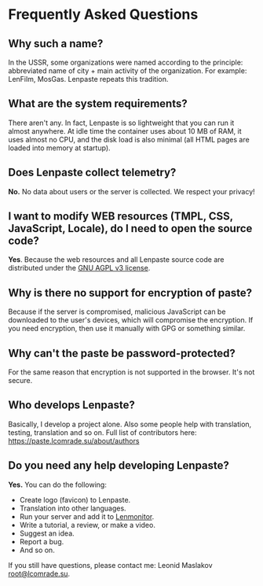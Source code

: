 # Frequently Asked Questions
## Why such a name?
In the USSR, some organizations were named according to the principle:
abbreviated name of city + main activity of the organization.
For example: LenFilm, MosGas.
Lenpaste repeats this tradition.


## What are the system requirements?
There aren't any. In fact, Lenpaste is so lightweight that you can run it almost anywhere.
At idle time the container uses about 10 MB of RAM, it uses almost no CPU,
and the disk load is also minimal (all HTML pages are loaded into memory at startup).


## Does Lenpaste collect telemetry?
**No.** No data about users or the server is collected.
We respect your privacy!


## I want to modify WEB resources (TMPL, CSS, JavaScript, Locale), do I need to open the source code?
**Yes**. Because the web resources and all Lenpaste source code are
distributed under the [GNU AGPL v3 license](https://www.gnu.org/licenses/agpl-3.0.html).


## Why is there no support for encryption of paste?
Because if the server is compromised, malicious JavaScript can be downloaded to the user's devices, which will compromise the encryption.
If you need encryption, then use it manually with GPG or something similar.


##  Why can't the paste be password-protected?
For the same reason that encryption is not supported in the browser.
It's not secure.


## Who develops Lenpaste?
Basically, I develop a project alone.
Also some people help with translation, testing, translation and so on.
Full list of contributors here: https://paste.lcomrade.su/about/authors


## Do you need any help developing Lenpaste?
**Yes.** You can do the following:
- Create logo (favicon) to Lenpaste.
- Translation into other languages.
- Run your server and add it to [Lenmonitor](https://monitor.lcomrade.su/add?srv=lenpaste).
- Write a tutorial, a review, or make a video.
- Suggest an idea.
- Report a bug.
- And so on.

If you still have questions, please contact me: Leonid Maslakov <root@lcomrade.su>.
